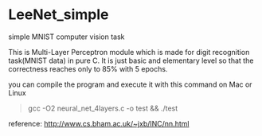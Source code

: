 # LeeNet_simple
simple MNIST computer vision task

This is Multi-Layer Perceptron module which is made for digit recognition task(MNIST data) in pure C.
It is just basic and elementary level so that the correctness reaches only to 85% with 5 epochs.

you can compile the program and execute it with this command on Mac or Linux

> gcc -O2 neural_net_4layers.c -o test && ./test


reference: http://www.cs.bham.ac.uk/~jxb/INC/nn.html
